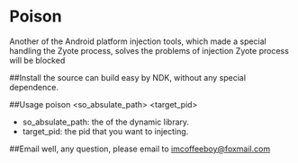 Poison
======

Another of the Android platform injection tools, which made a special handling the Zyote process, solves the problems of injection Zyote process will be blocked

##Install
the source can build easy by NDK, without any special dependence.

##Usage
poison \<so_absulate_path\> \<target_pid\>

- so_absulate_path: the of the dynamic library.
- target_pid: the pid that you want to injecting.

##Email
well, any question, please email to <imcoffeeboy@foxmail.com>
